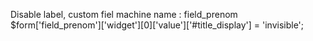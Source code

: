 Disable label, custom fiel machine name : field_prenom
$form['field_prenom']['widget'][0]['value']['#title_display'] = 'invisible';
